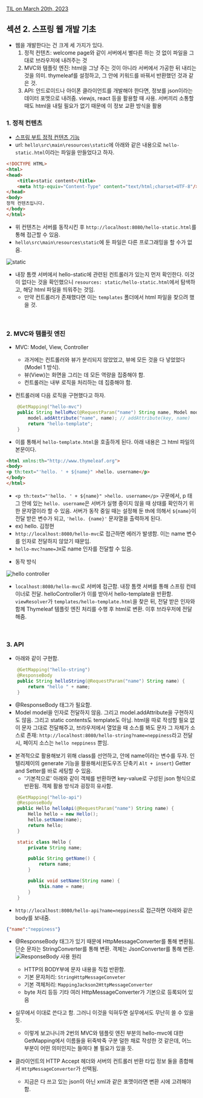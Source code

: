 [TIL on March 20th, 2023](../../../TIL/2023/03/03-20-2023.md)
## 섹션 2. 스프링 웹 개발 기초
* 웹을 개발한다는 건 크게 세 가지가 있다.
  1. 정적 컨텐츠: welcome page와 같이 서버에서 별다른 하는 것 없이 파일을 그대로 브라우저에 내려주는 것
  2. MVC와 템플릿 엔진: html을 그냥 주는 것이 아니라 서버에서 가공한 뒤 내리는 것을 의미. thymeleaf를 설정하고, 그 안에 키워드를 바꿔서 반환했던 것과 같은 것.
  3. API: 안드로이드나 아이폰 클라이언트를 개발해야 한다면, 정보를 json이라는 데이터 포맷으로 내려줌. viewjs, react 등을 활용할 때 사용. 서버끼리 소통할 때도 html을 내릴 필요가 없기 때문에 이 정보 교환 방식을 활용

### 1. 정적 컨텐츠
* [스프링 부트 정적 컨텐츠 기능](https://docs.spring.io/spring-boot/docs/current/reference/htmlsingle/#web.servlet.spring-mvc.static-content)
* url: `hello\src\main\resources\static`에 아래와 같은 내용으로 `hello-static.html`이라는 파일을 만들었다고 하자.

```html
<!DOCTYPE HTML>
<html>
<head>
    <title>static content</title>
    <meta http-equiv="Content-Type" content="text/html;charset=UTF-8"/>
</head>
<body>
정적 컨텐츠입니다.
</body>
</html>
```
* 위 컨텐츠는 서버를 동작시킨 후 `http://localhost:8080/hello-static.html`를 통해 접근할 수 있음.
* `hello\src\main\resources\static`에 둔 파일은 다른 프로그래밍을 할 수가 없음.

![static](./img/static.png)

* 내장 톰캣 서버에서 hello-static에 관련된 컨트롤러가 있는지 먼저 확인한다. 이것이 없다는 것을 확인했으니 `resources: static/hello-static.html`에서 탐색하고, 해당 html 파일을 띄워주는 것임.
  - 만약 컨트롤러가 존재했다면 이는 `templates` 폴더에서 html 파일을 찾으려 했을 것.
<br>

### 2. MVC와 템플릿 엔진
* MVC: Model, View, Controller
  - 과거에는 컨트롤러와 뷰가 분리되지 않았었고, 뷰에 모든 것을 다 넣었었다(Model 1 방식).
  - 뷰(View)는 화면을 그리는 데 모든 역량을 집중해야 함.
  - 컨트롤러는 내부 로직을 처리하는 데 집중해야 함.

* 컨트롤러에 다음 로직을 구현했다고 하자.
```java
    @GetMapping("hello-mvc")
    public String helloMvc(@RequestParam("name") String name, Model model) {
        model.addAttribute("name", name); // addAttribute(key, name)
        return "hello-template";
    }
```
  - 이를 통해서 `hello-template.html`을 호출하게 된다. 아래 내용은 그 html 파일의 본문이다.

```html
<html xmlns:th="http://www.thymeleaf.org">
<body>
<p th:text="'hello. ' + ${name}" >hello. username</p>
</body>
</html>
```
  - `<p th:text="'hello. ' + ${name}" >hello. username</p>` 구문에서, p 태그 안에 있는 `hello. username`은 서버가 실행 중이지 않을 때 상태를 확인하기 위한 문자열이라 할 수 있음. 서버가 동작 중일 때는 설정해 둔 th에 의해서 `${name}`이 전달 받은 변수가 되고, `'hello. {name}'` 문자열을 출력하게 된다.
  - ex) hello. 김정현
  - `http://localhost:8080/hello-mvc`로 접근하면 에러가 발생함. 이는 name 변수를 인자로 전달하지 않았기 때문임.
  - `hello-mvc?name=JH`로 name 인자를 전달할 수 있음.

* 동작 방식

![hello controller](./img/hello-controller.png)

* `localhost:8080/hello-mvc`로 서버에 접근함. 내장 톰캣 서버를 통해 스프링 컨테이너로 전달. helloController가 이를 받아서 hello-template을 반환함. `viewResolver`가 `templates/hello-template.html`을 찾은 뒤, 전달 받은 인자와 함께 Thymeleaf 템플릿 엔진 처리를 수행 후 html로 변환. 이후 브라우저에 전달해줌.
<br>

### 3. API
* 아래와 같이 구현함.
```java
    @GetMapping("hello-string")
    @ResponseBody
    public String helloString(@RequestParam("name") String name) {
        return "hello " + name;
    }
```
  - @ResponseBody 태그가 필요함.
  - Model model을 인자로 전달하지 않음. 그리고 model.addAttribute을 구현하지도 않음. 그리고 static contents도 template도 아님. html을 따로 작성할 필요 없이 문자 그대로 전달해주고, 브라우저에서 열었을 때 소스를 봐도 문자 그 자체가 소스로 존재: `http://localhost:8080/hello-string?name=neppiness`라고 전달 시, 페이지 소스는 `hello neppiness` 뿐임.

* 본격적으로 활용해보기 위해 class를 선언하고, 안에 name이라는 변수를 두자. 인텔리제이의 generate 기능을 활용해서(윈도우즈 단축키 `Alt + insert`) Getter and Setter를 바로 세팅할 수 있음.
  - '기본적으로' 아래와 같이 객체를 반환하면 key-value로 구성된 json 형식으로 반환됨. 객체 활용 방식과 굉장히 유사함.

```java
    @GetMapping("hello-api")
    @ResponseBody
    public Hello helloApi(@RequestParam("name") String name) {
        Hello hello = new Hello();
        hello.setName(name);
        return hello;
    }

    static class Hello {
        private String name;

        public String getName() {
            return name;
        }

        public void setName(String name) {
            this.name = name;
        }
    }
```

* `http://localhost:8080/hello-api?name=neppiness`로 접근하면 아래와 같은 body를 보내줌.
```json
{"name":"neppiness"}
```

* @ResponseBody 태그가 있기 때문에 HttpMessageConverter를 통해 변환됨. 단순 문자는 StringConverter를 통해 변환. 객체는 JsonConverter를 통해 변환.
![ResponseBody 사용 원리](./img/response-body.png)
  - HTTP의 BODY부에 문자 내용을 직접 반환함.
  - 기본 문자처리: `StringHttpMessageConveter`
  - 기본 객체처리: `MappingJackson2HttpMessageConverter`
  - byte 처리 등등 기타 여러 HttpMessageConverter가 기본으로 등록되어 있음
* 실무에서 이대로 쓴다고 함. 그러니 이것을 익혀두면 실무에서도 무난히 쓸 수 있을 듯.

  - 이렇게 보고나니까 2번의 MVC와 템플릿 엔진 부분의 hello-mvc에 대한 GetMapping에서 이름들을 뒤죽박죽 구분 덜한 채로 작성한 것 같은데, 어느 부분이 어떤 의미인지는 들여다 볼 필요가 있을 듯.

* 클라이언트의 HTTP Accept 헤더와 서버의 컨트롤러 반환 타입 정보 둘을 종합해서 `HttpMessageConverter`가 선택됨.
  - 지금은 다 쓰고 있는 json이 아닌 xml과 같은 포맷이라면 변환 시에 고려해야 함.